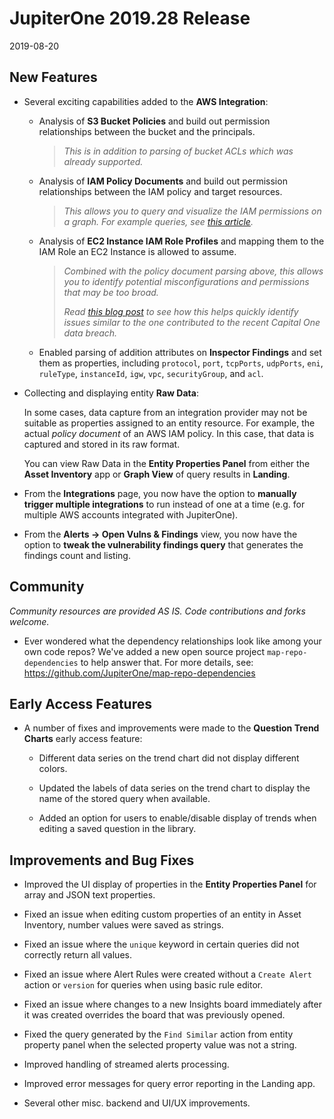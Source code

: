 # JupiterOne 2019.28 Release

2019-08-20

## New Features

- Several exciting capabilities added to the **AWS Integration**:

  - Analysis of **S3 Bucket Policies** and build out permission relationships
    between the bucket and the principals.

    > _This is in addition to parsing of bucket ACLs which was already
    > supported._

  - Analysis of **IAM Policy Documents** and build out permission relationships
    between the IAM policy and target resources.

    > _This allows you to query and visualize the IAM permissions on a graph.
    > For example queries, see [this article][1]._

  - Analysis of **EC2 Instance IAM Role Profiles** and mapping them to the IAM
    Role an EC2 Instance is allowed to assume.

    > _Combined with the policy document parsing above, this allows you to
    > identify potential misconfigurations and permissions that may be too
    > broad._
    >
    > _Read [this blog post][2] to see how this helps quickly identify issues
    > similar to the one contributed to the recent Capital One data breach._

  - Enabled parsing of addition attributes on **Inspector Findings** and set
    them as properties, including `protocol`, `port`, `tcpPorts`, `udpPorts`,
    `eni`, `ruleType`, `instanceId`, `igw`, `vpc`, `securityGroup`, and `acl`.

- Collecting and displaying entity **Raw Data**:

  In some cases, data capture from an integration provider may not be suitable
  as properties assigned to an entity resource. For example, the actual _policy
  document_ of an AWS IAM policy. In this case, that data is captured and stored
  in its raw format.

  You can view Raw Data in the **Entity Properties Panel** from either the
  **Asset Inventory** app or **Graph View** of query results in **Landing**.

- From the **Integrations** page, you now have the option to **manually trigger
  multiple integrations** to run instead of one at a time (e.g. for multiple
  AWS accounts integrated with JupiterOne).

- From the **Alerts -> Open Vulns & Findings** view, you now have the option to
  **tweak the vulnerability findings query** that generates the findings count
  and listing.

## Community

_Community resources are provided AS IS. Code contributions and forks welcome._

- Ever wondered what the dependency relationships look like among your own code
  repos? We've added a new open source project `map-repo-dependencies` to help
  answer that. For more details, see:
  <https://github.com/JupiterOne/map-repo-dependencies>

## Early Access Features

- A number of fixes and improvements were made to the **Question Trend Charts**
  early access feature:

  - Different data series on the trend chart did not display different colors.

  - Updated the labels of data series on the trend chart to display the name of
    the stored query when available.
  
  - Added an option for users to enable/disable display of trends when editing a
    saved question in the library.

## Improvements and Bug Fixes

- Improved the UI display of properties in the **Entity Properties Panel** for
  array and JSON text properties.

- Fixed an issue when editing custom properties of an entity in Asset Inventory,
  number values were saved as strings.

- Fixed an issue where the `unique` keyword in certain queries did not correctly
  return all values.

- Fixed an issue where Alert Rules were created without a `Create Alert` action
  or `version` for queries when using basic rule editor.

- Fixed an issue where changes to a new Insights board immediately after it was
  created overrides the board that was previously opened.

- Fixed the query generated by the `Find Similar` action from entity property
  panel when the selected property value was not a string.

- Improved handling of streamed alerts processing.

- Improved error messages for query error reporting in the Landing app.

- Several other misc. backend and UI/UX improvements.

[1]: ../queries/common-qq-aws-permissions.md
[2]: https://jupiterone.com/blog/capital-one-data-breach/
